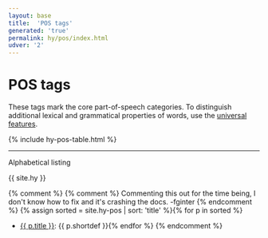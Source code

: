 ```yaml
---
layout: base
title:  'POS tags'
generated: 'true'
permalink: hy/pos/index.html
udver: '2'
---
```


# POS tags

These tags mark the core part-of-speech categories. To distinguish additional lexical and grammatical properties of words, use the [universal features](hy-feat/index.html).

{% include hy-pos-table.html %}

----------

Alphabetical listing

{{ site.hy }}

{% comment %}
{% comment %} Commenting this out for the time being, I don't know how to fix and it's crashing the docs. -fginter {% endcomment %}
{% assign sorted = site.hy-pos | sort: 'title' %}{% for p in sorted %}
* [{{ p.title }}](): {{ p.shortdef }}{% endfor %}
{% endcomment %}
